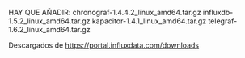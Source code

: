 HAY QUE AÑADIR:
chronograf-1.4.4.2_linux_amd64.tar.gz
influxdb-1.5.2_linux_amd64.tar.gz
kapacitor-1.4.1_linux_amd64.tar.gz
telegraf-1.6.2_linux_amd64.tar.gz

Descargados de https://portal.influxdata.com/downloads